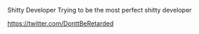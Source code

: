 Shitty Developer Trying to be the most perfect shitty developer

https://twitter.com/DonttBeRetarded

